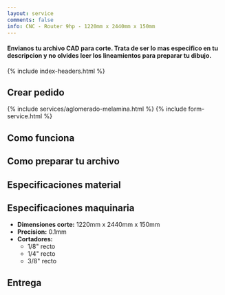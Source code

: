```yaml
---
layout: service
comments: false
info: CNC - Router 9hp - 1220mm x 2440mm x 150mm
---
```


#### Envianos tu archivo CAD para corte. Trata de ser lo mas especifico en tu descripcion y no olvides leer los lineamientos para preparar tu dibujo.

{% include index-headers.html %}

## Crear pedido
<div class='upload-shadow'>
{% include services/aglomerado-melamina.html %}
{% include form-service.html %}
</div>

## Como funciona

## Como preparar tu archivo

## Especificaciones material

## Especificaciones maquinaria
 * **Dimensiones corte:** 1220mm x 2440mm x 150mm
 * **Precision:** 0.1mm
 * **Cortadores:**
    * 1/8" recto
    * 1/4" recto
    * 3/8" recto

## Entrega
